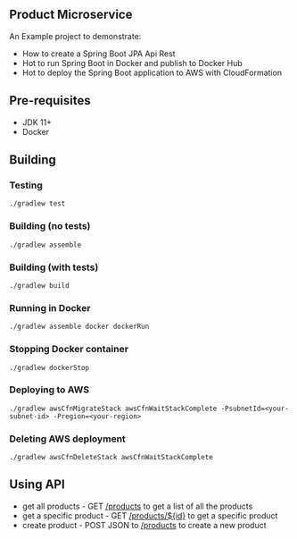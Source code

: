 ## Product Microservice 

An Example project to demonstrate:
* How to create a Spring Boot JPA Api Rest
* Hot to run Spring Boot in Docker and publish to Docker Hub
* Hot to deploy the Spring Boot application to AWS with CloudFormation

## Pre-requisites

* JDK 11+
* Docker

## Building

### Testing

`./gradlew test`

### Building (no tests)

`./gradlew assemble`

### Building (with tests)

`./gradlew build`

### Running in Docker

`./gradlew assemble docker dockerRun`

### Stopping Docker container

`./gradlew dockerStop`

### Deploying to AWS

`./gradlew awsCfnMigrateStack awsCfnWaitStackComplete -PsubnetId=<your-subnet-id> -Pregion=<your-region>`

### Deleting AWS deployment

`./gradlew awsCfnDeleteStack awsCfnWaitStackComplete`

## Using API

* get all products - GET [/products](http://localhost:8080/api/products) to get a list of all the products
* get a specific product - GET [/products/${id}](http://localhost:8080/api/products/1) to get a specific product
* create product - POST JSON to [/products](http://localhost:8080/api/products) to create a new product
 
